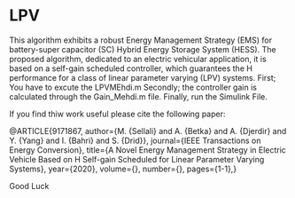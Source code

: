 # LPV
This algorithm exhibits a robust Energy Management Strategy (EMS) for battery-super capacitor (SC) Hybrid Energy Storage System (HESS). The proposed algorithm, dedicated to an electric vehicular application, it is based on a self-gain scheduled controller, which guarantees the H performance for a class of linear parameter varying (LPV) systems.
First; You have to excute the LPVMEhdi.m 
Secondly; the controller gain is calculated through the Gain_Mehdi.m file.
Finally, run the Simulink File.

If you find thiw work useful please cite the following paper:

@ARTICLE{9171867,
  author={M. {Sellali} and A. {Betka} and A. {Djerdir} and Y. {Yang} and I. {Bahri} and S. {Drid}},
  journal={IEEE Transactions on Energy Conversion}, 
  title={A Novel Energy Management Strategy in Electric Vehicle Based on H Self-gain Scheduled for Linear Parameter Varying Systems}, 
  year={2020},
  volume={},
  number={},
  pages={1-1},}

Good Luck
